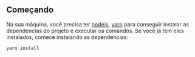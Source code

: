 ## Começando

Na sua máquina, você precisa ter [nodejs](https://nodejs.org/en/), [yarn](https://yarnpkg.com/pt-BR/docs/install#debian-stable) para conseguir instalar as dependencias do projeto e executar os comandos. Se você já tem eles instalados, comece instalando as dependencias:

```js
yarn install
```